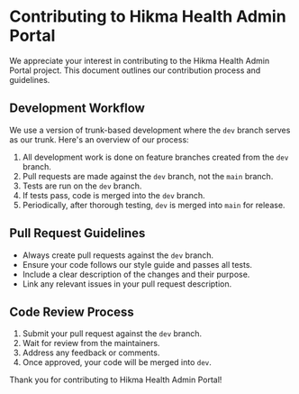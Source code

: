 # Contributing to Hikma Health Admin Portal

We appreciate your interest in contributing to the Hikma Health Admin Portal project. This document outlines our contribution process and guidelines.

## Development Workflow

We use a version of trunk-based development where the `dev` branch serves as our trunk. Here's an overview of our process:

1. All development work is done on feature branches created from the `dev` branch.
2. Pull requests are made against the `dev` branch, not the `main` branch.
3. Tests are run on the `dev` branch.
4. If tests pass, code is merged into the `dev` branch.
5. Periodically, after thorough testing, `dev` is merged into `main` for release.

## Pull Request Guidelines

- Always create pull requests against the `dev` branch.
- Ensure your code follows our style guide and passes all tests.
- Include a clear description of the changes and their purpose.
- Link any relevant issues in your pull request description.

## Code Review Process

1. Submit your pull request against the `dev` branch.
2. Wait for review from the maintainers.
3. Address any feedback or comments.
4. Once approved, your code will be merged into `dev`.

Thank you for contributing to Hikma Health Admin Portal!
